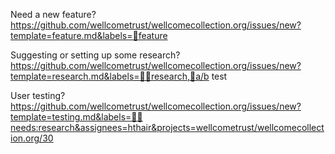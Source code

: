 Need a new feature?
https://github.com/wellcometrust/wellcomecollection.org/issues/new?template=feature.md&labels=🌟feature

Suggesting or setting up some research?
https://github.com/wellcometrust/wellcomecollection.org/issues/new?template=research.md&labels=👩‍🔬research,🔬a/b test

User testing?
https://github.com/wellcometrust/wellcomecollection.org/issues/new?template=testing.md&labels=👩‍🔬needs:research&assignees=hthair&projects=wellcometrust/wellcomecollection.org/30
